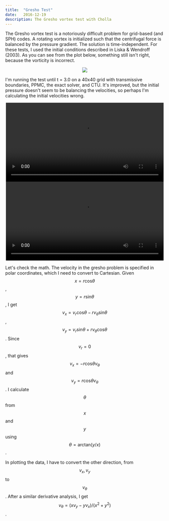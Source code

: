 ```yaml
---
title:  "Gresho Test"
date:   2016-12-19
description: The Gresho vortex test with Cholla
---
```


The Gresho vortex test is a notoriously difficult problem for grid-based (and SPH) 
codes. A rotating vortex is initialized such that the centrifugal force is balanced 
by the pressure gradient. The solution is time-independent. For these tests, I used
the initial conditions described in Liska & Wendroff (2003). As you can see from
the plot below, something still isn't right, because the vorticity is incorrect.

<div style="text-align: center">
<img src="{{ site.url }}assets/images/gresho_init.png">
</div>


I'm running the test until t = 3.0 on a 40x40 grid with transmissive boundaries, PPMC,
the exact solver, and CTU. It's improved, but the initial pressure doesn't seem to be
balancing the velocities, so perhaps I'm calculating the initial velocities wrong.

<div style="text-align: center">
<video src="{{ site.url }}assets/movies/gresho_line.mov" width="500" height="250" controls preload></video>
<video src="{{ site.url }}assets/movies/gresho_image.mov" width="500" height="250" controls preload></video>
</div>


Let's check the math. The velocity in the gresho problem is specified in polar
coordinates, which I need to convert to Cartesian. Given $$x = r \mathrm{cos}\theta$$, 
$$y = r \mathrm{sin}\theta$$, I get $$v_{x} = v_{r}\mathrm{cos}\theta - r v_{\theta} \mathrm{sin}\theta$$, 
$$v_{y} = v_{r}\mathrm{sin}\theta + r v_{\theta}\mathrm{cos}\theta$$. Since $$v_{r} = 0$$,
that gives $$v_{x} = -r \mathrm{cos}\theta v_{\theta}$$ and $$v_{y} = r \mathrm{cos}\theta v_{\theta}$$.
I calculate $$\theta$$ from $$x$$ and $$y$$ using $$\theta = \mathrm{arctan}(y/x)$$.

In plotting the data, I have to convert the other direction, from $$v_{x}, v_{y}$$ to 
$$v_{\theta}$$. After a similar derivative analysis, I get 
$$v_{\theta} = (x v_y - y v_x) / (x^2 + y^2)$$.
